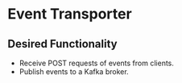 # Event Transporter

## Desired Functionality

- Receive POST requests of events from clients.
- Publish events to a Kafka broker.
